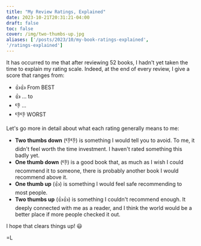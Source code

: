 ```yaml
---
title: "My Review Ratings, Explained"
date: 2023-10-21T20:31:21-04:00
draft: false
toc: false
cover: /img/two-thumbs-up.jpg
aliases: ['/posts/2023/10/my-book-ratings-explained',
'/ratings-explained']
---
```


It has occurred to me that after reviewing 52 books, I hadn't yet taken the
time to explain my rating scale. Indeed, at the end of every review, I
give a score that ranges from:

- 👍👍 From BEST
- 👍   ... to
- 👎   ...
- 👎👎 WORST

Let's go more in detail about what each rating generally means to me:

- **Two thumbs down** (👎👎) is something I would tell you to avoid. To me, it didn't feel worth the time investment. I haven't rated
  something this badly yet.
- **One thumb down** (👎) is a good book that, as much as I wish I could recommend it
  to someone, there is probably another book I would recommend above it.
- **One thumb up** (👍) is something I would feel safe recommending to most people.
- **Two thumbs up** (👍👍) is something I couldn't recommend enough. It deeply connected with me
  as a reader, and I think the world would be a better place if more
  people checked it out.

I hope that clears things up! :smiley:

=L
